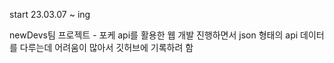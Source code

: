start
23.03.07 ~ ing

newDevs팀 프로젝트 - 포케 api를 활용한 웹 개발
진행하면서 json 형태의 api 데이터를 다루는데 어려움이 많아서 깃허브에 기록하려 함